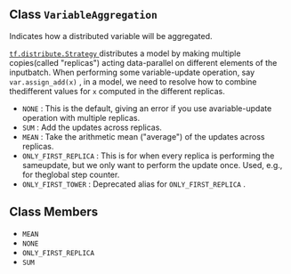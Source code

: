 

## Class  `VariableAggregation` 
Indicates how a distributed variable will be aggregated.

[ `tf.distribute.Strategy` ](https://tensorflow.google.cn/api_docs/python/tf/distribute/Strategy) distributes a model by making multiple copies(called "replicas") acting data-parallel on different elements of the inputbatch. When performing some variable-update operation, say `var.assign_add(x)` , in a model, we need to resolve how to combine thedifferent values for  `x`  computed in the different replicas.

-  `NONE` : This is the default, giving an error if you use avariable-update operation with multiple replicas.
-  `SUM` : Add the updates across replicas.
-  `MEAN` : Take the arithmetic mean ("average") of the updates across replicas.
-  `ONLY_FIRST_REPLICA` : This is for when every replica is performing the sameupdate, but we only want to perform the update once. Used, e.g., for theglobal step counter.
-  `ONLY_FIRST_TOWER` : Deprecated alias for  `ONLY_FIRST_REPLICA` .


## Class Members
-  `MEAN`  []()
-  `NONE`  []()
-  `ONLY_FIRST_REPLICA`  []()
-  `SUM`  []()
